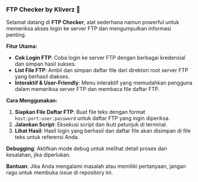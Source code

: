 ### FTP Checker by Kliverz 🚀

Selamat datang di **FTP Checker**, alat sederhana namun powerful untuk memeriksa akses login ke server FTP dan mengumpulkan informasi penting. 

**Fitur Utama:**
- **Cek Login FTP**: Coba login ke server FTP dengan berbagai kredensial dan simpan hasil sukses.
- **List File FTP**: Ambil dan simpan daftar file dari direktori root server FTP yang berhasil diakses.
- **Interaktif & User-Friendly**: Menu interaktif yang memudahkan pengguna dalam memeriksa server FTP dan membaca file daftar FTP.

**Cara Menggunakan:**
1. **Siapkan File Daftar FTP**: Buat file teks dengan format `host:port:user:password` untuk daftar FTP yang ingin diperiksa.
2. **Jalankan Script**: Eksekusi script dan ikuti petunjuk di terminal.
3. **Lihat Hasil**: Hasil login yang berhasil dan daftar file akan disimpan di file teks untuk referensi Anda.

**Debugging**: Aktifkan mode debug untuk melihat detail proses dan kesalahan, jika diperlukan.

**Bantuan**: Jika Anda mengalami masalah atau memiliki pertanyaan, jangan ragu untuk membuka *issue* di repository ini.
